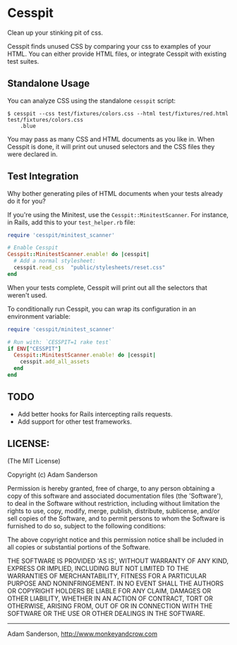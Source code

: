 Cesspit
=======

Clean up your stinking pit of css.

Cesspit finds unused CSS by comparing your css to examples of your HTML.  You can either provide HTML files, or integrate Cesspit with existing test suites.

Standalone Usage 
----------------

You can analyze CSS using the standalone `cesspit` script:

~~~ shell
$ cesspit --css test/fixtures/colors.css --html test/fixtures/red.html
test/fixtures/colors.css
	.blue
~~~

You may pass as many CSS and HTML documents as you like in.  When Cesspit is done, it will print out unused selectors and the CSS files they were declared in.

Test Integration 
----------------

Why bother generating piles of HTML documents when your tests already do it for you?

If you're using the Minitest, use the `Cesspit::MinitestScanner`.  For instance, in Rails, add this to your `test_helper.rb` file:

~~~ ruby
require 'cesspit/minitest_scanner'

# Enable Cesspit
Cesspit::MinitestScanner.enable! do |cesspit|
  # Add a normal stylesheet:
  cesspit.read_css  "public/stylesheets/reset.css"
end
~~~

When your tests complete, Cesspit will print out all the selectors that weren't used.

To conditionally run Cesspit, you can wrap its configuration in an environment variable:

~~~ ruby
require 'cesspit/minitest_scanner'

# Run with: `CESSPIT=1 rake test`
if ENV["CESSPIT"]
  Cesspit::MinitestScanner.enable! do |cesspit|
    cesspit.add_all_assets
  end
end
~~~

TODO
----

* Add better hooks for Rails intercepting rails requests.
* Add support for other test frameworks.

LICENSE:
--------

(The MIT License)

Copyright (c) Adam Sanderson

Permission is hereby granted, free of charge, to any person obtaining
a copy of this software and associated documentation files (the
'Software'), to deal in the Software without restriction, including
without limitation the rights to use, copy, modify, merge, publish,
distribute, sublicense, and/or sell copies of the Software, and to
permit persons to whom the Software is furnished to do so, subject to
the following conditions:

The above copyright notice and this permission notice shall be
included in all copies or substantial portions of the Software.

THE SOFTWARE IS PROVIDED 'AS IS', WITHOUT WARRANTY OF ANY KIND,
EXPRESS OR IMPLIED, INCLUDING BUT NOT LIMITED TO THE WARRANTIES OF
MERCHANTABILITY, FITNESS FOR A PARTICULAR PURPOSE AND NONINFRINGEMENT.
IN NO EVENT SHALL THE AUTHORS OR COPYRIGHT HOLDERS BE LIABLE FOR ANY
CLAIM, DAMAGES OR OTHER LIABILITY, WHETHER IN AN ACTION OF CONTRACT,
TORT OR OTHERWISE, ARISING FROM, OUT OF OR IN CONNECTION WITH THE
SOFTWARE OR THE USE OR OTHER DEALINGS IN THE SOFTWARE.


-----

Adam Sanderson, http://www.monkeyandcrow.com